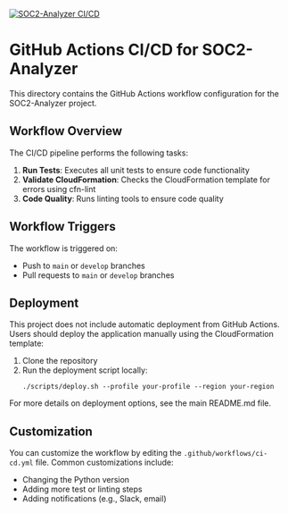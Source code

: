 [![SOC2-Analyzer CI/CD](https://github.com/ajy0127/soc2_report_reviewer/actions/workflows/ci-cd.yml/badge.svg)](https://github.com/ajy0127/soc2_report_reviewer/actions/workflows/ci-cd.yml)

# GitHub Actions CI/CD for SOC2-Analyzer

This directory contains the GitHub Actions workflow configuration for the SOC2-Analyzer project.

## Workflow Overview

The CI/CD pipeline performs the following tasks:

1. **Run Tests**: Executes all unit tests to ensure code functionality
2. **Validate CloudFormation**: Checks the CloudFormation template for errors using cfn-lint
3. **Code Quality**: Runs linting tools to ensure code quality

## Workflow Triggers

The workflow is triggered on:
- Push to `main` or `develop` branches
- Pull requests to `main` or `develop` branches

## Deployment

This project does not include automatic deployment from GitHub Actions. Users should deploy the application manually using the CloudFormation template:

1. Clone the repository
2. Run the deployment script locally:
   ```
   ./scripts/deploy.sh --profile your-profile --region your-region
   ```

For more details on deployment options, see the main README.md file.

## Customization

You can customize the workflow by editing the `.github/workflows/ci-cd.yml` file. Common customizations include:

- Changing the Python version
- Adding more test or linting steps
- Adding notifications (e.g., Slack, email) 
